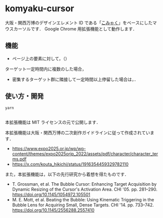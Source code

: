 # komyaku-cursor

大阪・関西万博のデザインエレメント ID である「[こみゃく](https://expoworlds.jp/ja/visual/)」をベースにしたマウスカーソルです．
Google Chrome 用拡張機能として動作します．

## 機能

- ページ上の要素に対して，（）

ターゲット一定時間内に複数のした場合，

- 密集するターゲット群に隣接して一定時間以上停留した場合は，．

## 使い方・開発

```
yarn
```

## 

本拡張機能は MIT ライセンスの元で公開します．

本拡張機能は大阪・関西万博の二次創作ガイドラインに従って作成されています．

- https://www.expo2025.or.jp/wp/wp-content/themes/expo2025orjp_2022/assets/pdf/character/character_terms.pdf
- https://x.com/kouta_hikichi/status/1916354459329782110

また，本拡張機能は，以下の先行研究から着想を得たものです．

- T. Grossman, et al. The Bubble Cursor: Enhancing Target Acquisition by Dynamic Resizing of the Cursor's Activation Area. CHI '05. pp. 281–290. <https://doi.org/10.1145/1054972.105501>
- M. E. Mott, et al. Beating the Bubble: Using Kinematic Triggering in the Bubble Lens for Acquiring Small, Dense Targets. CHI '14. pp. 733–742. <https://doi.org/10.1145/2556288.2557410>

